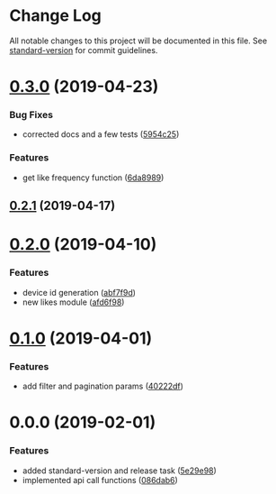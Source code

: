 # Change Log

All notable changes to this project will be documented in this file. See [standard-version](https://github.com/conventional-changelog/standard-version) for commit guidelines.

<a name="0.3.0"></a>
# [0.3.0](https://github.com/chaordic/engage-wishlist-sdk-js/compare/v0.2.1...v0.3.0) (2019-04-23)


### Bug Fixes

* corrected docs and a few tests ([5954c25](https://github.com/chaordic/engage-wishlist-sdk-js/commit/5954c25))


### Features

* get like frequency function ([6da8989](https://github.com/chaordic/engage-wishlist-sdk-js/commit/6da8989))



<a name="0.2.1"></a>
## [0.2.1](https://github.com/chaordic/engage-wishlist-sdk-js/compare/v0.2.0...v0.2.1) (2019-04-17)



<a name="0.2.0"></a>
# [0.2.0](https://github.com/chaordic/engage-wishlist-sdk-js/compare/v0.1.0...v0.2.0) (2019-04-10)


### Features

* device id generation ([abf7f9d](https://github.com/chaordic/engage-wishlist-sdk-js/commit/abf7f9d))
* new likes module ([afd6f98](https://github.com/chaordic/engage-wishlist-sdk-js/commit/afd6f98))



<a name="0.1.0"></a>
# [0.1.0](https://github.com/chaordic/engage-wishlist-sdk-js/compare/v0.0.0...v0.1.0) (2019-04-01)


### Features

* add filter and pagination params ([40222df](https://github.com/chaordic/engage-wishlist-sdk-js/commit/40222df))



<a name="0.0.0"></a>
# 0.0.0 (2019-02-01)


### Features

* added standard-version and release task ([5e29e98](https://github.com/chaordic/engage-wishlist-sdk-js/commit/5e29e98))
* implemented api call functions ([086dab6](https://github.com/chaordic/engage-wishlist-sdk-js/commit/086dab6))

